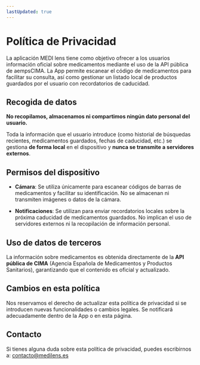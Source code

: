 ```yaml
---
lastUpdated: true
---
```


# Política de Privacidad
La aplicación <span class="logo-colored">MEDI lens</span> tiene como objetivo ofrecer a los usuarios información oficial sobre medicamentos mediante el uso de la API pública de aempsCIMA. La App permite escanear el código de medicamentos para facilitar su consulta, así como gestionar un listado local de productos guardados por el usuario con recordatorios de caducidad.

## Recogida de datos
**No recopilamos, almacenamos ni compartimos ningún dato personal del usuario.**

Toda la información que el usuario introduce (como historial de búsquedas recientes, medicamentos guardados, fechas de caducidad, etc.) se gestiona **de forma local** en el dispositivo y **nunca se transmite a servidores externos**.

## Permisos del dispositivo
- **Cámara**: Se utiliza únicamente para escanear códigos de barras de medicamentos y facilitar su identificación. No se almacenan ni transmiten imágenes o datos de la cámara.

- **Notificaciones**: Se utilizan para enviar recordatorios locales sobre la próxima caducidad de medicamentos guardados. No implican el uso de servidores externos ni la recopilación de información personal.

## Uso de datos de terceros
La información sobre medicamentos es obtenida directamente de la **API pública de CIMA** (Agencia Española de Medicamentos y Productos Sanitarios), garantizando que el contenido es oficial y actualizado.

## Cambios en esta política
Nos reservamos el derecho de actualizar esta política de privacidad si se introducen nuevas funcionalidades o cambios legales. Se notificará adecuadamente dentro de la App o en esta página.

## Contacto
Si tienes alguna duda sobre esta política de privacidad, puedes escribirnos a: <contacto@medilens.es>